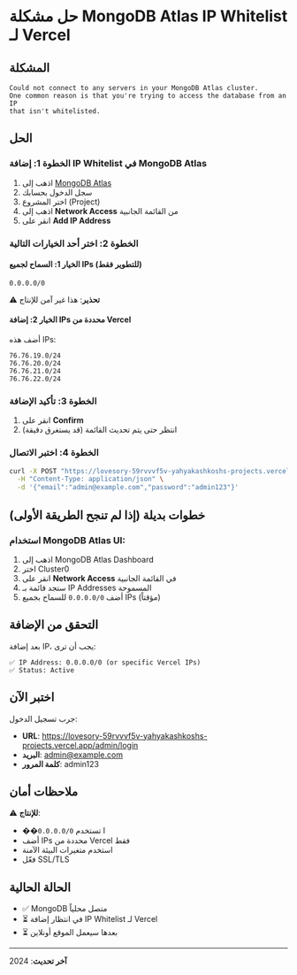 # حل مشكلة MongoDB Atlas IP Whitelist لـ Vercel

## المشكلة
```
Could not connect to any servers in your MongoDB Atlas cluster. 
One common reason is that you're trying to access the database from an IP 
that isn't whitelisted.
```

## الحل

### الخطوة 1: إضافة IP Whitelist في MongoDB Atlas

1. اذهب إلى [MongoDB Atlas](https://cloud.mongodb.com)
2. سجل الدخول بحسابك
3. اختر المشروع (Project)
4. اذهب إلى **Network Access** من القائمة الجانبية
5. انقر على **Add IP Address**

### الخطوة 2: اختر أحد الخيارات التالية

#### الخيار 1: السماح لجميع IPs (للتطوير فقط)
```
0.0.0.0/0
```
⚠️ **تحذير**: هذا غير آمن للإنتاج

#### الخيار 2: إضافة IPs محددة من Vercel
أضف هذه IPs:
```
76.76.19.0/24
76.76.20.0/24
76.76.21.0/24
76.76.22.0/24
```

### الخطوة 3: تأكيد الإضافة
1. انقر على **Confirm**
2. انتظر حتى يتم تحديث القائمة (قد يستغرق دقيقة)

### الخطوة 4: اختبر الاتصال
```bash
curl -X POST "https://lovesory-59rvvvf5v-yahyakashkoshs-projects.vercel.app/api/auth/login" \
  -H "Content-Type: application/json" \
  -d '{"email":"admin@example.com","password":"admin123"}'
```

## خطوات بديلة (إذا لم تنجح الطريقة الأولى)

### استخدام MongoDB Atlas UI:
1. اذهب إلى MongoDB Atlas Dashboard
2. اختر Cluster0
3. انقر على **Network Access** في القائمة الجانبية
4. ستجد قائمة بـ IP Addresses المسموحة
5. أضف `0.0.0.0/0` للسماح بجميع IPs (مؤقتاً)

## التحقق من الإضافة

بعد إضافة IP، يجب أن ترى:
```
✅ IP Address: 0.0.0.0/0 (or specific Vercel IPs)
✅ Status: Active
```

## اختبر الآن

جرب تسجيل الدخول:
- **URL**: https://lovesory-59rvvvf5v-yahyakashkoshs-projects.vercel.app/admin/login
- **البريد**: admin@example.com
- **كلمة المرور**: admin123

## ملاحظات أمان

⚠️ **للإنتاج**:
- ��ا تستخدم `0.0.0.0/0`
- أضف IPs محددة من Vercel فقط
- استخدم متغيرات البيئة الآمنة
- فعّل SSL/TLS

## الحالة الحالية

- ✅ MongoDB متصل محلياً
- ⏳ في انتظار إضافة IP Whitelist لـ Vercel
- ⏳ بعدها سيعمل الموقع أونلاين

---

**آخر تحديث**: 2024

